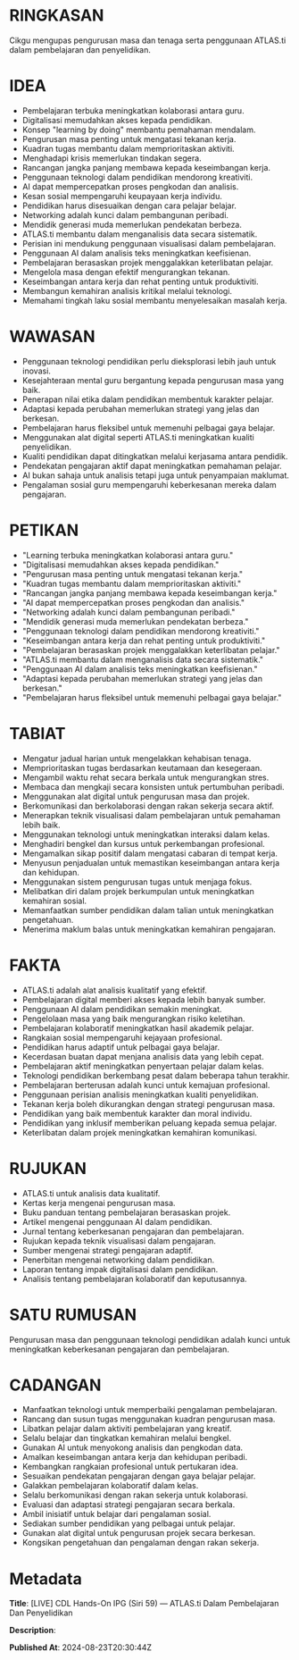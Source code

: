 # RINGKASAN
Cikgu mengupas pengurusan masa dan tenaga serta penggunaan ATLAS.ti dalam pembelajaran dan penyelidikan.

# IDEA
- Pembelajaran terbuka meningkatkan kolaborasi antara guru.
- Digitalisasi memudahkan akses kepada pendidikan.
- Konsep "learning by doing" membantu pemahaman mendalam.
- Pengurusan masa penting untuk mengatasi tekanan kerja.
- Kuadran tugas membantu dalam memprioritaskan aktiviti.
- Menghadapi krisis memerlukan tindakan segera.
- Rancangan jangka panjang membawa kepada keseimbangan kerja.
- Penggunaan teknologi dalam pendidikan mendorong kreativiti.
- AI dapat mempercepatkan proses pengkodan dan analisis.
- Kesan sosial mempengaruhi keupayaan kerja individu.
- Pendidikan harus disesuaikan dengan cara pelajar belajar.
- Networking adalah kunci dalam pembangunan peribadi.
- Mendidik generasi muda memerlukan pendekatan berbeza.
- ATLAS.ti membantu dalam menganalisis data secara sistematik.
- Perisian ini mendukung penggunaan visualisasi dalam pembelajaran.
- Penggunaan AI dalam analisis teks meningkatkan keefisienan.
- Pembelajaran berasaskan projek menggalakkan keterlibatan pelajar.
- Mengelola masa dengan efektif mengurangkan tekanan.
- Keseimbangan antara kerja dan rehat penting untuk produktiviti.
- Membangun kemahiran analisis kritikal melalui teknologi.
- Memahami tingkah laku sosial membantu menyelesaikan masalah kerja.

# WAWASAN
- Penggunaan teknologi pendidikan perlu dieksplorasi lebih jauh untuk inovasi.
- Kesejahteraan mental guru bergantung kepada pengurusan masa yang baik.
- Penerapan nilai etika dalam pendidikan membentuk karakter pelajar.
- Adaptasi kepada perubahan memerlukan strategi yang jelas dan berkesan.
- Pembelajaran harus fleksibel untuk memenuhi pelbagai gaya belajar.
- Menggunakan alat digital seperti ATLAS.ti meningkatkan kualiti penyelidikan.
- Kualiti pendidikan dapat ditingkatkan melalui kerjasama antara pendidik.
- Pendekatan pengajaran aktif dapat meningkatkan pemahaman pelajar.
- AI bukan sahaja untuk analisis tetapi juga untuk penyampaian maklumat.
- Pengalaman sosial guru mempengaruhi keberkesanan mereka dalam pengajaran.

# PETIKAN
- "Learning terbuka meningkatkan kolaborasi antara guru."
- "Digitalisasi memudahkan akses kepada pendidikan."
- "Pengurusan masa penting untuk mengatasi tekanan kerja."
- "Kuadran tugas membantu dalam memprioritaskan aktiviti."
- "Rancangan jangka panjang membawa kepada keseimbangan kerja."
- "AI dapat mempercepatkan proses pengkodan dan analisis."
- "Networking adalah kunci dalam pembangunan peribadi."
- "Mendidik generasi muda memerlukan pendekatan berbeza."
- "Penggunaan teknologi dalam pendidikan mendorong kreativiti."
- "Keseimbangan antara kerja dan rehat penting untuk produktiviti."
- "Pembelajaran berasaskan projek menggalakkan keterlibatan pelajar."
- "ATLAS.ti membantu dalam menganalisis data secara sistematik."
- "Penggunaan AI dalam analisis teks meningkatkan keefisienan."
- "Adaptasi kepada perubahan memerlukan strategi yang jelas dan berkesan."
- "Pembelajaran harus fleksibel untuk memenuhi pelbagai gaya belajar."

# TABIAT
- Mengatur jadual harian untuk mengelakkan kehabisan tenaga.
- Memprioritaskan tugas berdasarkan keutamaan dan kesegeraan.
- Mengambil waktu rehat secara berkala untuk mengurangkan stres.
- Membaca dan mengkaji secara konsisten untuk pertumbuhan peribadi.
- Menggunakan alat digital untuk pengurusan masa dan projek.
- Berkomunikasi dan berkolaborasi dengan rakan sekerja secara aktif.
- Menerapkan teknik visualisasi dalam pembelajaran untuk pemahaman lebih baik.
- Menggunakan teknologi untuk meningkatkan interaksi dalam kelas.
- Menghadiri bengkel dan kursus untuk perkembangan profesional.
- Mengamalkan sikap positif dalam mengatasi cabaran di tempat kerja.
- Menyusun penjadualan untuk memastikan keseimbangan antara kerja dan kehidupan.
- Menggunakan sistem pengurusan tugas untuk menjaga fokus.
- Melibatkan diri dalam projek berkumpulan untuk meningkatkan kemahiran sosial.
- Memanfaatkan sumber pendidikan dalam talian untuk meningkatkan pengetahuan.
- Menerima maklum balas untuk meningkatkan kemahiran pengajaran.

# FAKTA
- ATLAS.ti adalah alat analisis kualitatif yang efektif.
- Pembelajaran digital memberi akses kepada lebih banyak sumber.
- Penggunaan AI dalam pendidikan semakin meningkat.
- Pengelolaan masa yang baik mengurangkan risiko keletihan.
- Pembelajaran kolaboratif meningkatkan hasil akademik pelajar.
- Rangkaian sosial mempengaruhi kejayaan profesional.
- Pendidikan harus adaptif untuk pelbagai gaya belajar.
- Kecerdasan buatan dapat menjana analisis data yang lebih cepat.
- Pembelajaran aktif meningkatkan penyertaan pelajar dalam kelas.
- Teknologi pendidikan berkembang pesat dalam beberapa tahun terakhir.
- Pembelajaran berterusan adalah kunci untuk kemajuan profesional.
- Penggunaan perisian analisis meningkatkan kualiti penyelidikan.
- Tekanan kerja boleh dikurangkan dengan strategi pengurusan masa.
- Pendidikan yang baik membentuk karakter dan moral individu.
- Pendidikan yang inklusif memberikan peluang kepada semua pelajar.
- Keterlibatan dalam projek meningkatkan kemahiran komunikasi.

# RUJUKAN
- ATLAS.ti untuk analisis data kualitatif.
- Kertas kerja mengenai pengurusan masa.
- Buku panduan tentang pembelajaran berasaskan projek.
- Artikel mengenai penggunaan AI dalam pendidikan.
- Jurnal tentang keberkesanan pengajaran dan pembelajaran.
- Rujukan kepada teknik visualisasi dalam pengajaran.
- Sumber mengenai strategi pengajaran adaptif.
- Penerbitan mengenai networking dalam pendidikan.
- Laporan tentang impak digitalisasi dalam pendidikan.
- Analisis tentang pembelajaran kolaboratif dan keputusannya.

# SATU RUMUSAN
Pengurusan masa dan penggunaan teknologi pendidikan adalah kunci untuk meningkatkan keberkesanan pengajaran dan pembelajaran.

# CADANGAN
- Manfaatkan teknologi untuk memperbaiki pengalaman pembelajaran.
- Rancang dan susun tugas menggunakan kuadran pengurusan masa.
- Libatkan pelajar dalam aktiviti pembelajaran yang kreatif.
- Selalu belajar dan tingkatkan kemahiran melalui bengkel.
- Gunakan AI untuk menyokong analisis dan pengkodan data.
- Amalkan keseimbangan antara kerja dan kehidupan peribadi.
- Kembangkan rangkaian profesional untuk pertukaran idea.
- Sesuaikan pendekatan pengajaran dengan gaya belajar pelajar.
- Galakkan pembelajaran kolaboratif dalam kelas.
- Selalu berkomunikasi dengan rakan sekerja untuk kolaborasi.
- Evaluasi dan adaptasi strategi pengajaran secara berkala.
- Ambil inisiatif untuk belajar dari pengalaman sosial.
- Sediakan sumber pendidikan yang pelbagai untuk pelajar.
- Gunakan alat digital untuk pengurusan projek secara berkesan.
- Kongsikan pengetahuan dan pengalaman dengan rakan sekerja.

# Metadata
**Title**: [LIVE] CDL Hands-On IPG (Siri 59) — ATLAS.ti Dalam Pembelajaran Dan Penyelidikan

**Description**: 

**Published At**: 2024-08-23T20:30:44Z
